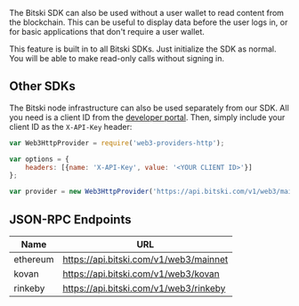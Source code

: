 The Bitski SDK can also be used without a user wallet to read content from the blockchain. This can be useful to display data before the user logs in, or for basic applications that don't require a user wallet.

This feature is built in to all Bitski SDKs. Just initialize the SDK as normal. You will be able to make read-only calls without signing in.

## Other SDKs

The Bitski node infrastructure can also be used separately from our SDK. All you need is a client ID from the <a href="https://developer.bitski.com" target="_blank">developer portal</a>. Then, simply include your client ID as the `X-API-Key` header:


```javascript
var Web3HttpProvider = require('web3-providers-http');

var options = {
    headers: [{name: 'X-API-Key', value: '<YOUR CLIENT ID>'}]
};

var provider = new Web3HttpProvider('https://api.bitski.com/v1/web3/mainnet', options);
```

## JSON-RPC Endpoints

Name | URL
-----|-----
ethereum | https://api.bitski.com/v1/web3/mainnet
kovan | https://api.bitski.com/v1/web3/kovan
rinkeby | https://api.bitski.com/v1/web3/rinkeby
